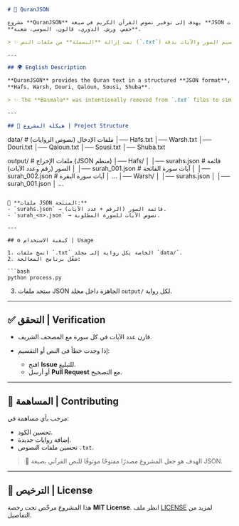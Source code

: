 

```markdown
# 📖 QuranJSON

مشروع **QuranJSON** يهدف إلى توفير نصوص القرآن الكريم في صيغة **JSON منظمة** مع دعم عدة روايات:  
**حفص، ورش، الدوري، قالون، السوسي، شعبة**.  

> ✨ تمت إزالة **البسملة** من ملفات النص (`.txt`) لتسهيل عملية تقسيم السور والآيات بدقة.

---

## 🌍 English Description

**QuranJSON** provides the Quran text in a structured **JSON format**, supporting multiple recitations:  
**Hafs, Warsh, Douri, Qaloun, Sousi, Shuba**.  

> ✨ The **Basmala** was intentionally removed from `.txt` files to simplify surah and ayah splitting.

---

## 📂 هيكلة المشروع | Project Structure

```

data/                  # ملفات الإدخال (نصوص الروايات)
│── Hafs.txt
│── Warsh.txt
│── Douri.txt
│── Qaloun.txt
│── Sousi.txt
│── Shuba.txt

output/                # ملفات الإخراج (JSON منظم)
│── Hafs/
│   │── surahs.json        # قائمة السور (رقم وعدد الآيات)
│   │── surah\_001.json     # آيات سورة الفاتحة
│   │── surah\_002.json     # آيات سورة البقرة
│   ...
│── Warsh/
│   │── surahs.json
│   │── surah\_001.json
│   ...

````

📌 **ملفات JSON المنتَجة:**
- `surahs.json` → قائمة السور (الرقم + عدد الآيات).  
- `surah_<n>.json` → نصوص الآيات للسورة المطلوبة.  

---

## ⚙️ كيفية الاستخدام | Usage

1. انسخ ملفات `.txt` الخاصة بكل رواية إلى مجلد `data/`.  
2. شغّل برنامج المعالجة:

```bash
python process.py
````

3. ستجد ملفات JSON الجاهزة داخل مجلد `output/` لكل رواية.

---

## ✅ التحقق | Verification

* قارن عدد الآيات في كل سورة مع المصحف الشريف.
* إذا وجدت خطأ في النص أو التقسيم:

  * افتح **Issue** للتبليغ.
  * أو أرسل **Pull Request** مع التصحيح.

---

## 🤝 المساهمة | Contributing

مرحب بأي مساهمة في:

* تحسين الكود.
* إضافة روايات جديدة.
* تحسين ملفات النصوص `.txt`.

> 🔧 الهدف هو جعل المشروع مصدرًا مفتوحًا موثوقًا للنص القرآني بصيغة JSON.

---

## 📜 الترخيص | License

هذا المشروع مرخّص تحت رخصة **MIT License**.
انظر ملف [LICENSE](LICENSE) لمزيد من التفاصيل.